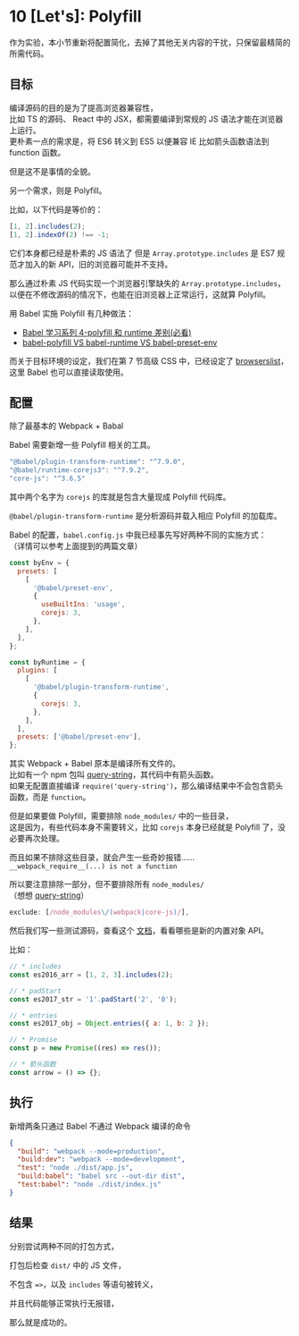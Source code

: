 # 10 [Let's]: Polyfill

作为实验，本小节重新将配置简化，去掉了其他无关内容的干扰，只保留最精简的所需代码。

## 目标

编译源码的目的是为了提高浏览器兼容性，  
比如 TS 的源码、 React 中的 JSX，都需要编译到常规的 JS 语法才能在浏览器上运行。  
更朴素一点的需求是，将 ES6 转义到 ES5 以便兼容 IE 比如箭头函数语法到 function 函数。

但是这不是事情的全貌。

另一个需求，则是 Polyfill。

比如，以下代码是等价的：

```js
[1, 2].includes(2);
[1, 2].indexOf(2) !== -1;
```

它们本身都已经是朴素的 JS 语法了
但是 `Array.prototype.includes` 是 ES7 规范才加入的新 API，旧的浏览器可能并不支持。

那么通过朴素 JS 代码实现一个浏览器引擎缺失的 `Array.prototype.includes`，以便在不修改源码的情况下，也能在旧浏览器上正常运行，这就算 Polyfill。

用 Babel 实施 Polyfill 有几种做法：

- [Babel 学习系列 4-polyfill 和 runtime 差别(必看)](https://zhuanlan.zhihu.com/p/58624930)
- [babel-polyfill VS babel-runtime VS babel-preset-env](https://juejin.im/post/5aefe0a6f265da0b9e64fa54)

而关于目标环境的设定，我们在第 7 节高级 CSS 中，已经设定了 [browserslist](https://github.com/browserslist/browserslist)，这里 Babel 也可以直接读取使用。

## 配置

除了最基本的 Webpack + Babal

Babel 需要新增一些 Polyfill 相关的工具。

```js
"@babel/plugin-transform-runtime": "^7.9.0",
"@babel/runtime-corejs3": "^7.9.2",
"core-js": "^3.6.5"
```

其中两个名字为 `corejs` 的库就是包含大量现成 Polyfill 代码库。

`@babel/plugin-transform-runtime` 是分析源码并载入相应 Polyfill 的加载库。

Babel 的配置，`babel.config.js` 中我已经事先写好两种不同的实施方式：  
（详情可以参考上面提到的两篇文章）

```js
const byEnv = {
  presets: [
    [
      '@babel/preset-env',
      {
        useBuiltIns: 'usage',
        corejs: 3,
      },
    ],
  ],
};

const byRuntime = {
  plugins: [
    [
      '@babel/plugin-transform-runtime',
      {
        corejs: 3,
      },
    ],
  ],
  presets: ['@babel/preset-env'],
};
```

其实 Webpack + Babel 原本是编译所有文件的。  
比如有一个 npm 包叫 [query-string](https://unpkg.com/query-string)，其代码中有箭头函数。  
如果无配置直接编译 `require('query-string')`，那么编译结果中不会包含箭头函数，而是 `function`。

但是如果要做 Polyfill，需要排除 `node_modules/` 中的一些目录，  
这是因为，有些代码本身不需要转义，比如 `corejs` 本身已经就是 Polyfill 了，没必要再次处理。

而且如果不排除这些目录，就会产生一些奇妙报错……  
`__webpack_require__(...) is not a function`

所以要注意排除一部分，但不要排除所有 `node_modules/`  
（想想 [query-string](https://unpkg.com/query-string)）

```js
exclude: [/node_modules\/(webpack|core-js)/],
```

然后我们写一些测试源码，查看这个 [文档](https://github.com/inexorabletash/polyfill)，看看哪些是新的内置对象 API。

比如：

```js
// * includes
const es2016_arr = [1, 2, 3].includes(2);

// * padStart
const es2017_str = '1'.padStart('2', '0');

// * entries
const es2017_obj = Object.entries({ a: 1, b: 2 });

// * Promise
const p = new Promise((res) => res());

// * 箭头函数
const arrow = () => {};
```

## 执行

新增两条只通过 Babel 不通过 Webpack 编译的命令

```json
{
  "build": "webpack --mode=production",
  "build:dev": "webpack --mode=development",
  "test": "node ./dist/app.js",
  "build:babel": "babel src --out-dir dist",
  "test:babel": "node ./dist/index.js"
}
```

## 结果

分别尝试两种不同的打包方式，

打包后检查 `dist/` 中的 JS 文件，

不包含 `=>`，以及 `includes` 等语句被转义，

并且代码能够正常执行无报错，

那么就是成功的。
